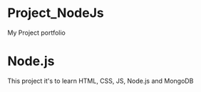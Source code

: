 # Project_NodeJs
My Project portfolio
 # Node.js
 This project it's to learn HTML, CSS, JS, Node.js and MongoDB
